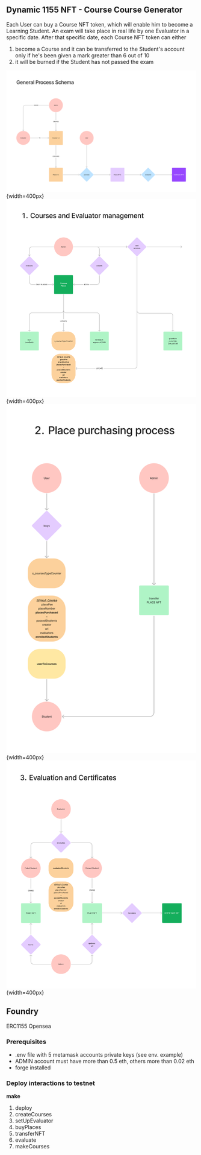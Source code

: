 ## Dynamic 1155 NFT - Course Course Generator

Each User can buy a Course NFT token, which will enable him to become a Learning Student.
An exam will take place in real life by one Evaluator in a specific date.
After that specific date, each Course NFT token can either

1. become a Course and it can be transferred to the Student's account only if he's been given a mark greater than 6 out of 10
2. it will be burned if the Student has not passed the exam

![Timelapse](/img/general.png){width=400px}
![Timelapse](/img/part_1.png){width=400px}
![Timelapse](/img/part_2.png){width=400px}
![Timelapse](/img/part_3.png){width=400px}

## Foundry

ERC1155
Opensea

### Prerequisites

- .env file with 5 metamask accounts private keys (see env. example)
- ADMIN account must have more than 0.5 eth, others more than 0.02 eth
- forge installed

### Deploy interactions to testnet

**make**

1. deploy
2. createCourses
3. setUpEvaluator
4. buyPlaces
5. transferNFT
6. evaluate
7. makeCourses

